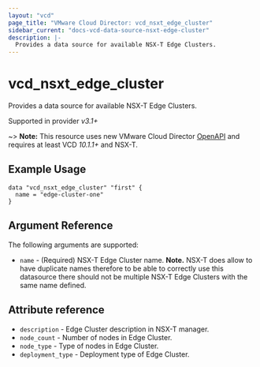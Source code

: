 ```yaml
---
layout: "vcd"
page_title: "VMware Cloud Director: vcd_nsxt_edge_cluster"
sidebar_current: "docs-vcd-data-source-nsxt-edge-cluster"
description: |-
  Provides a data source for available NSX-T Edge Clusters.
---
```


# vcd\_nsxt\_edge\_cluster

Provides a data source for available NSX-T Edge Clusters.

Supported in provider *v3.1+*

~> **Note:** This resource uses new VMware Cloud Director
[OpenAPI](https://code.vmware.com/docs/11982/getting-started-with-vmware-cloud-director-openapi) and
requires at least VCD *10.1.1+* and NSX-T.

## Example Usage 

```hcl
data "vcd_nsxt_edge_cluster" "first" {
  name = "edge-cluster-one"
}
```


## Argument Reference

The following arguments are supported:

* `name` - (Required) NSX-T Edge Cluster name. **Note.** NSX-T does allow to have duplicate names therefore to be able
to correctly use this datasource there should not be multiple NSX-T Edge Clusters with the same name defined.

## Attribute reference

* `description` - Edge Cluster description in NSX-T manager.
* `node_count` - Number of nodes in Edge Cluster.
* `node_type` - Type of nodes in Edge Cluster.
* `deployment_type` - Deployment type of Edge Cluster.